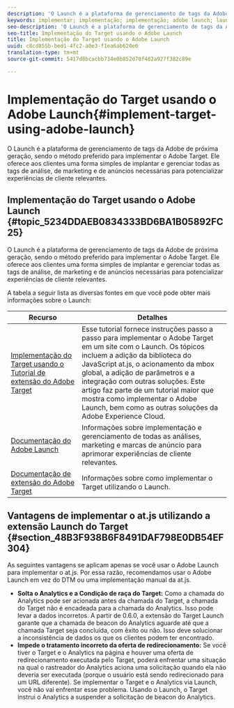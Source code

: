 ```yaml
---
description: 'O Launch é a plataforma de gerenciamento de tags da Adobe de próxima geração, sendo o método preferido para implementar o Adobe Target. Ele oferece aos clientes uma forma simples de implantar e gerenciar todas as tags de análise, de marketing e de anúncios necessárias para potencializar experiências de cliente relevantes. '
keywords: implementar; implementação; implementação; adobe launch; launch; raça; redirecionar
seo-description: 'O Launch é a plataforma de gerenciamento de tags da Adobe de próxima geração, sendo o método preferido para implementar o Adobe Target. Ele oferece aos clientes uma forma simples de implantar e gerenciar todas as tags de análise, de marketing e de anúncios necessárias para potencializar experiências de cliente relevantes. '
seo-title: Implementação do Target usando o Adobe Launch
title: Implementação do Target usando o Adobe Launch
uuid: c8cd855b-bed1-4fc2-a0e3-f1ea6ab620e6
translation-type: tm+mt
source-git-commit: 5417d8bcacbb734e0b852d70f482a927f382c89e

---
```



# Implementação do Target usando o Adobe Launch{#implement-target-using-adobe-launch}

O Launch é a plataforma de gerenciamento de tags da Adobe de próxima geração, sendo o método preferido para implementar o Adobe Target. Ele oferece aos clientes uma forma simples de implantar e gerenciar todas as tags de análise, de marketing e de anúncios necessárias para potencializar experiências de cliente relevantes. 

## Implementação do Target usando o Adobe Launch {#topic_5234DDAEB0834333BD6BA1B05892FC25}

O Launch é a plataforma de gerenciamento de tags da Adobe de próxima geração, sendo o método preferido para implementar o Adobe Target. Ele oferece aos clientes uma forma simples de implantar e gerenciar todas as tags de análise, de marketing e de anúncios necessárias para potencializar experiências de cliente relevantes. 

A tabela a seguir lista as diversas fontes em que você pode obter mais informações sobre o Launch:

| Recurso | Detalhes |
|--- |--- |
| [Implementação do Target usando o Tutorial de extensão do Adobe Target](https://docs.adobe.com/content/help/en/experience-cloud/implementing-in-websites-with-launch/implement-solutions/target.html) | Esse tutorial fornece instruções passo a passo para implementar o Adobe Target em um site com o Launch. Os tópicos incluem a adição da biblioteca do JavaScript at.js, o acionamento da mbox global, a adição de parâmetros e a integração com outras soluções. Este artigo faz parte de um tutorial maior que mostra como implementar o Adobe Launch, bem como as outras soluções da Adobe Experience Cloud. |
| [Documentação do Adobe Launch](https://docs.adobelaunch.com/getting-started) | Informações sobre implementação e gerenciamento de todas as análises, marketing e marcas de anúncio para aprimorar experiências de cliente relevantes. |
| [Documentação de extensão do Adobe Target](https://docs.adobelaunch.com/extension-reference/web/adobe-target-extension) | Informações sobre como implementar o Target utilizando o Launch. |

## Vantagens de implementar o at.js utilizando a extensão Launch do Target {#section_48B3F938B6F8491DAF798E0DB54EF304}

As seguintes vantagens se aplicam apenas se você usar o Adobe Launch para implementar o at.js. Por essa razão, recomendamos usar o Adobe Launch em vez do DTM ou uma implementação manual da at.js.

* **Solta o Analytics e a Condição de raça do Target:** Como a chamada do Analytics pode ser acionada antes da chamada do Target, a chamada do Target não é encadeada para a chamada do Analytics. Isso pode levar a dados incorretos. A partir de 0.6.0, a extensão do Target Launch garante que a chamada de beacon do Analytics aguarde até que a chamada Target seja concluída, com êxito ou não. Isso deve solucionar a inconsistência de dados os que os clientes podem ter encontrado.
* **Impede o tratamento incorreto da oferta de redirecionamento:** Se você tiver o Target e o Analytics na página e houver uma oferta de redirecionamento executada pelo Target, poderá enfrentar uma situação na qual o rastreador do Analytics aciona uma solicitação quando ela não deveria ser executada (porque o usuário está sendo redirecionado para um URL diferente). Se implementar o Target e o Analytics via Launch, você não vai enfrentar esse problema. Usando o Launch, o Target instrui o Analytics a suspender a solicitação de beacon do Analytics.